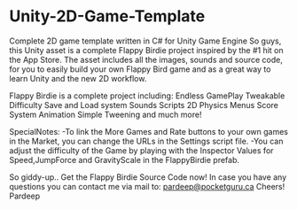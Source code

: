 Unity-2D-Game-Template
======================

Complete 2D game template written in C# for Unity Game Engine
So guys, this Unity asset is a complete Flappy Birdie project inspired by the #1 hit on the App Store. 
The asset includes all the images, sounds and source code, for you to easily 
build your own Flappy Bird game and as a great way to learn Unity and the new 2D workflow.


Flappy Birdie is a complete project including: 
Endless GamePlay
Tweakable Difficulty
Save and Load system
Sounds
Scripts
2D Physics
Menus
Score System
Animation
Simple Tweening
and much more!




SpecialNotes:
-To link the More Games and Rate buttons to your own games in the Market, you can change the URLs in the Settings script file.
-You can adjust the difficulty of the Game by playing with the Inspector Values for Speed,JumpForce and GravityScale in the FlappyBirdie prefab.






So giddy-up.. Get the Flappy Birdie Source Code now!
In case you have any questions you can contact me via mail to: pardeep@pocketguru.ca
Cheers! 
Pardeep
